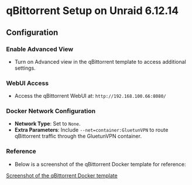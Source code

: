 # qBittorrent Setup on Unraid 6.12.14

## Configuration

### Enable Advanced View
- Turn on Advanced view in the qBittorrent template to access additional settings.

### WebUI Access
- Access the qBittorrent WebUI at: `http://192.168.100.66:8080/`

### Docker Network Configuration
- **Network Type**: Set to `None`.
- **Extra Parameters**: Include `--net=container:GluetunVPN` to route qBittorrent traffic through the GluetunVPN container.

### Reference
- Below is a screenshot of the qBittorrent Docker template for reference:

[Screenshot of the qBittorrent Docker template](https://github.com/RzrZrx/Gluetun-qBittorrent-Port-Updater-Script-For-unRAID/blob/main/Setup/img/qBittorrent_template.png)
